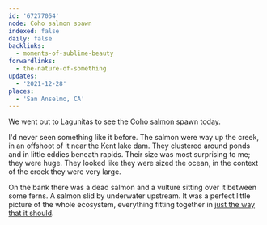 ```yaml
---
id: '67277054'
node: Coho salmon spawn
indexed: false
daily: false
backlinks:
  - moments-of-sublime-beauty
forwardlinks:
  - the-nature-of-something
updates:
  - '2021-12-28'
places:
  - 'San Anselmo, CA'
---
```

We went out to Lagunitas to see the [Coho salmon](https://en.wikipedia.org/wiki/Coho_salmon) spawn today. 

I'd never seen something like it before. The salmon were way up the creek, in an offshoot of it near the Kent lake dam. They clustered around ponds and in little eddies beneath rapids. Their size was most surprising to me; they were huge. They looked like they were sized the ocean, in the context of the creek they were very large. 

On the bank there was a dead salmon and a vulture sitting over it between some ferns. A salmon slid by underwater upstream. It was a perfect little picture of the whole ecosystem, everything fitting together in [just the way that it should](the-nature-of-something.md).

